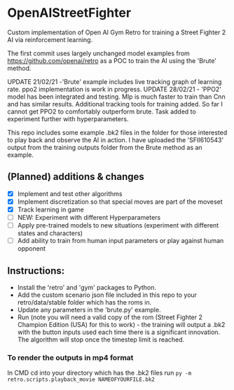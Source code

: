# OpenAIStreetFighter
Custom implementation of Open AI Gym Retro for training a Street Fighter 2 AI via reinforcement learning.

The first commit uses largely unchanged model examples from https://github.com/openai/retro as a POC to train the AI using the 'Brute' method.

UPDATE 21/02/21 -'Brute' example includes live tracking graph of learning rate. ppo2 implementation is work in progress.
UPDATE 28/02/21 - 'PPO2' model has been integrated and testing. Mlp is much faster to train than Cnn and has similar results. Additional tracking tools for training added. So far I cannot get PPO2 to comfortably outperform brute. Task added to experiment further with hyperparameters.

This repo includes some example .bk2 files in the folder for those interested to play back and observe the AI in action. I have uploaded the 'SFII610543' output from the training outputs folder from the Brute method as an example. 

<div align="center">
      <a href="https://youtu.be/ei-xojQE_hQ?t=42">
      </a>
</div>



## (Planned) additions & changes 
* [x] Implement and test other algorithms
* [x] Implement discretization so that special moves are part of the moveset
* [x] Track learning in game
* [ ] NEW: Experiment with different Hyperparameters
* [ ] Apply pre-trained models to new situations (experiment with different states and characters)
* [ ] Add ability to train from human input parameters or play against human opponent

## Instructions:
* Install the 'retro' and 'gym' packages to Python.
* Add the custom scenario json file included in this repo to your retro/data/stable folder which has the roms in. 
* Update any parameters in the 'brute.py' example.
* Run (note you will need a valid copy of the rom (Street Fighter 2 Champion Edition (USA) for this to work) - the training will output a .bk2 with the button inputs used each time there is a significant innovation. The algorithm will stop once the timestep limit is reached.

### To render the outputs in mp4 format
In CMD cd into your directory which has the .bk2 files
run ```py -m retro.scripts.playback_movie NAMEOFYOURFILE.bk2```


